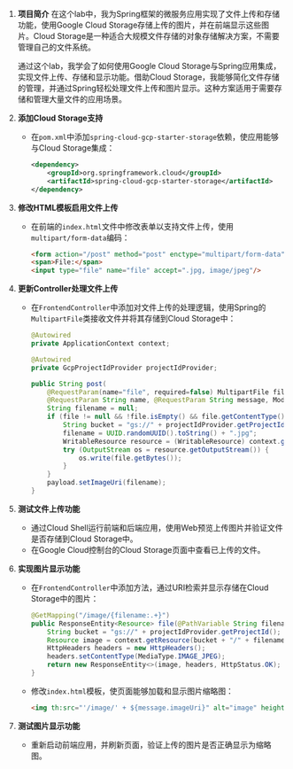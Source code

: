 1. **项目简介**
   在这个lab中，我为Spring框架的微服务应用实现了文件上传和存储功能，使用Google Cloud Storage存储上传的图片，并在前端显示这些图片。Cloud Storage是一种适合大规模文件存储的对象存储解决方案，不需要管理自己的文件系统。

   通过这个lab，我学会了如何使用Google Cloud Storage与Spring应用集成，实现文件上传、存储和显示功能。借助Cloud Storage，我能够简化文件存储的管理，并通过Spring轻松处理文件上传和图片显示。这种方案适用于需要存储和管理大量文件的应用场景。

2. **添加Cloud Storage支持**

   - 在`pom.xml`中添加`spring-cloud-gcp-starter-storage`依赖，使应用能够与Cloud Storage集成：

     ```xml
     <dependency>
         <groupId>org.springframework.cloud</groupId>
         <artifactId>spring-cloud-gcp-starter-storage</artifactId>
     </dependency>
     ```

3. **修改HTML模板启用文件上传**

   - 在前端的`index.html`文件中修改表单以支持文件上传，使用`multipart/form-data`编码：

     ```html
     <form action="/post" method="post" enctype="multipart/form-data">
     <span>File:</span>
     <input type="file" name="file" accept=".jpg, image/jpeg"/>
     ```

4. **更新Controller处理文件上传**

   - 在`FrontendController`中添加对文件上传的处理逻辑，使用Spring的`MultipartFile`类接收文件并将其存储到Cloud Storage中：

     ```java
     @Autowired
     private ApplicationContext context;
     
     @Autowired
     private GcpProjectIdProvider projectIdProvider;
     
     public String post(
         @RequestParam(name="file", required=false) MultipartFile file,
         @RequestParam String name, @RequestParam String message, Model model) throws IOException {
         String filename = null;
         if (file != null && !file.isEmpty() && file.getContentType().equals("image/jpeg")) {
             String bucket = "gs://" + projectIdProvider.getProjectId();
             filename = UUID.randomUUID().toString() + ".jpg";
             WritableResource resource = (WritableResource) context.getResource(bucket + "/" + filename);
             try (OutputStream os = resource.getOutputStream()) {
                 os.write(file.getBytes());
             }
         }
         payload.setImageUri(filename);
     }
     ```

5. **测试文件上传功能**

   - 通过Cloud Shell运行前端和后端应用，使用Web预览上传图片并验证文件是否存储到Cloud Storage中。
   - 在Google Cloud控制台的Cloud Storage页面中查看已上传的文件。

6. **实现图片显示功能**

   - 在`FrontendController`中添加方法，通过URI检索并显示存储在Cloud Storage中的图片：

     ```java
     @GetMapping("/image/{filename:.+}")
     public ResponseEntity<Resource> file(@PathVariable String filename) {
         String bucket = "gs://" + projectIdProvider.getProjectId();
         Resource image = context.getResource(bucket + "/" + filename);
         HttpHeaders headers = new HttpHeaders();
         headers.setContentType(MediaType.IMAGE_JPEG);
         return new ResponseEntity<>(image, headers, HttpStatus.OK);
     }
     ```

   - 修改`index.html`模板，使页面能够加载和显示图片缩略图：

     ```html
     <img th:src="'/image/' + ${message.imageUri}" alt="image" height="40px" th:unless="${#strings.isEmpty(message.imageUri)}"/>
     ```

7. **测试图片显示功能**

   - 重新启动前端应用，并刷新页面，验证上传的图片是否正确显示为缩略图。